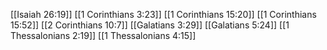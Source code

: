 [[Isaiah 26:19]]
[[1 Corinthians 3:23]]
[[1 Corinthians 15:20]]
[[1 Corinthians 15:52]]
[[2 Corinthians 10:7]]
[[Galatians 3:29]]
[[Galatians 5:24]]
[[1 Thessalonians 2:19]]
[[1 Thessalonians 4:15]]
